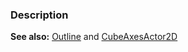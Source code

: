 ### Description
**See also:** [Outline](Outline) and [CubeAxesActor2D](../Visualization/CubeAxesActor2D)
